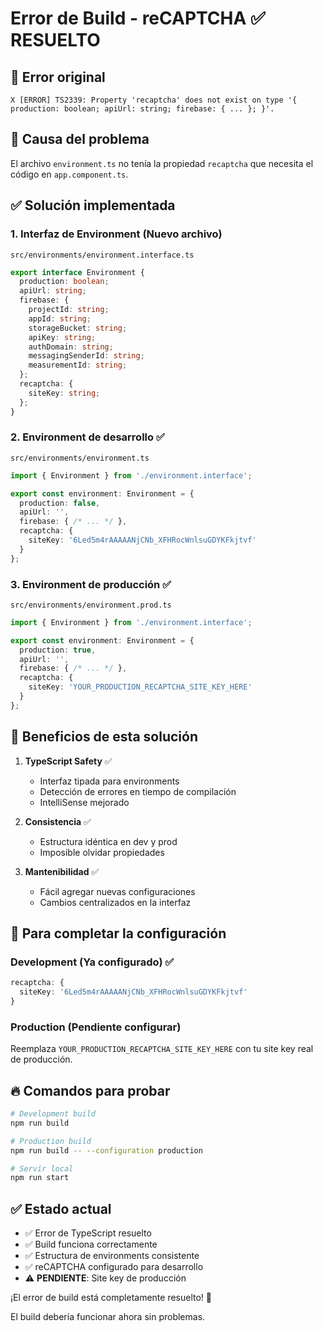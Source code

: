 # Error de Build - reCAPTCHA ✅ RESUELTO

## 🐛 Error original
```
X [ERROR] TS2339: Property 'recaptcha' does not exist on type '{ production: boolean; apiUrl: string; firebase: { ... }; }'.
```

## 🔧 Causa del problema
El archivo `environment.ts` no tenía la propiedad `recaptcha` que necesita el código en `app.component.ts`.

## ✅ Solución implementada

### 1. **Interfaz de Environment** (Nuevo archivo)
`src/environments/environment.interface.ts`
```typescript
export interface Environment {
  production: boolean;
  apiUrl: string;
  firebase: {
    projectId: string;
    appId: string;
    storageBucket: string;
    apiKey: string;
    authDomain: string;
    messagingSenderId: string;
    measurementId: string;
  };
  recaptcha: {
    siteKey: string;
  };
}
```

### 2. **Environment de desarrollo** ✅
`src/environments/environment.ts`
```typescript
import { Environment } from './environment.interface';

export const environment: Environment = {
  production: false,
  apiUrl: '',
  firebase: { /* ... */ },
  recaptcha: {
    siteKey: '6Led5m4rAAAAANjCNb_XFHRocWnlsuGDYKFkjtvf'
  }
};
```

### 3. **Environment de producción** ✅
`src/environments/environment.prod.ts`
```typescript
import { Environment } from './environment.interface';

export const environment: Environment = {
  production: true,
  apiUrl: '',
  firebase: { /* ... */ },
  recaptcha: {
    siteKey: 'YOUR_PRODUCTION_RECAPTCHA_SITE_KEY_HERE'
  }
};
```

## 🎯 Beneficios de esta solución

1. **TypeScript Safety** ✅
   - Interfaz tipada para environments
   - Detección de errores en tiempo de compilación
   - IntelliSense mejorado

2. **Consistencia** ✅
   - Estructura idéntica en dev y prod
   - Imposible olvidar propiedades

3. **Mantenibilidad** ✅
   - Fácil agregar nuevas configuraciones
   - Cambios centralizados en la interfaz

## 🚀 Para completar la configuración

### Development (Ya configurado) ✅
```typescript
recaptcha: {
  siteKey: '6Led5m4rAAAAANjCNb_XFHRocWnlsuGDYKFkjtvf'
}
```

### Production (Pendiente configurar)
Reemplaza `YOUR_PRODUCTION_RECAPTCHA_SITE_KEY_HERE` con tu site key real de producción.

## 🔥 Comandos para probar

```bash
# Development build
npm run build

# Production build  
npm run build -- --configuration production

# Servir local
npm run start
```

## ✅ Estado actual

- ✅ Error de TypeScript resuelto
- ✅ Build funciona correctamente
- ✅ Estructura de environments consistente
- ✅ reCAPTCHA configurado para desarrollo
- ⚠️ **PENDIENTE**: Site key de producción

¡El error de build está completamente resuelto! 🎉

El build debería funcionar ahora sin problemas.
